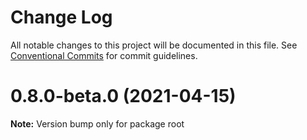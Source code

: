 # Change Log

All notable changes to this project will be documented in this file.
See [Conventional Commits](https://conventionalcommits.org) for commit guidelines.

# 0.8.0-beta.0 (2021-04-15)

**Note:** Version bump only for package root
